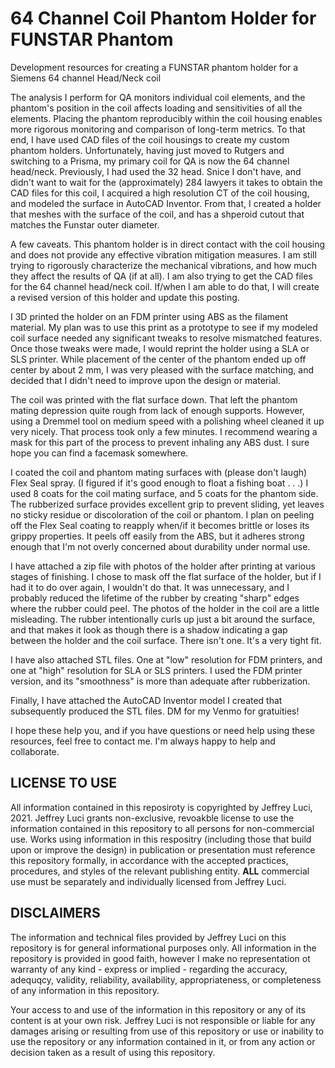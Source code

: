 # 64 Channel Coil Phantom Holder for FUNSTAR Phantom
Development resources for creating a FUNSTAR phantom holder for a Siemens 64 channel Head/Neck coil

The analysis I perform for QA monitors individual coil elements, and the phantom's position in the coil affects loading and sensitivities of all the elements. Placing the phantom reproducibly within the coil housing enables more rigorous monitoring and comparison of long-term metrics. To that end, I have used CAD files of the coil housings to create my custom phantom holders. Unfortunately, having just moved to Rutgers and switching to a Prisma, my primary coil for QA is now the 64 channel head/neck. Previously, I had used the 32 head. Snice I don't have, and didn't want to wait for the (approximately) 284 lawyers it takes to obtain the CAD files for this coil, I acquired a high resolution CT of the coil housing, and modeled the surface in AutoCAD Inventor. From that, I created a holder that meshes with the surface of the coil, and has a shperoid cutout that matches the Funstar outer diameter.

A few caveats. This phantom holder is in direct contact with the coil housing and does not provide any effective vibration mitigation measures. I am still trying to rigorously characterize the mechanical vibrations, and how much they affect the results of QA (if at all). I am also trying to get the CAD files for the 64 channel head/neck coil. If/when I am able to do that, I will create a revised version of this holder and update this posting.

I 3D printed the holder on an FDM printer using ABS as the filament material. My plan was to use this print as a prototype to see if my modeled coil surface needed any significant tweaks to resolve mismatched features. Once those tweaks were made, I would reprint the holder using a SLA or SLS printer. While placement of the center of the phantom ended up off center by about 2 mm, I was very pleased with the surface matching, and decided that I didn't need to improve upon the design or material.

The coil was printed with the flat surface down. That left the phantom mating depression quite rough from lack of enough supports. However, using a Dremmel tool on medium speed with a polishing wheel cleaned it up very nicely. That process took only a few minutes. I recommend wearing a mask for this part of the process to prevent inhaling any ABS dust. I sure hope you can find a facemask somewhere. 

I coated the coil and phantom mating surfaces with (please don't laugh) Flex Seal spray. (I figured if it's good enough to float a fishing boat . . .) I used 8 coats for the coil mating surface, and 5 coats for the phantom side. The rubberized surface provides excellent grip to prevent sliding, yet leaves no sticky residue or discoloration of the coil or phantom. I plan on peeling off the Flex Seal coating to reapply when/if it becomes brittle or loses its grippy properties. It peels off easily from the ABS, but it adheres strong enough that I'm not overly concerned about durability under normal use.

I have attached a zip file with photos of the holder after printing at various stages of finishing. I chose to mask off the flat surface of the holder, but if I had it to do over again, I wouldn't do that. It was unnecessary, and I probably reduced the lifetime of the rubber by creating "sharp" edges where the rubber could peel. The photos of the holder in the coil are a little misleading. The rubber intentionally curls up just a bit around the surface, and that makes it look as though there is a shadow indicating a gap between the holder and the coil surface. There isn't one. It's a very tight fit.

I have also attached STL files. One at "low" resolution for FDM printers, and one at "high" resolution for SLA or SLS printers. I used the FDM printer version, and its "smoothness" is more than adequate after rubberization. 

Finally, I have attached the AutoCAD Inventor model I created that subsequently produced the STL files. DM for my Venmo for gratuities!

I hope these help you, and if you have questions or need help using these resources, feel free to contact me. I'm always happy to help and collaborate.

## LICENSE TO USE

All information contained in this reposiroty is copyrighted by Jeffrey Luci, 2021. Jeffrey Luci grants non-exclusive, revoakble license to use the information contained in this repository to all persons for non-commercial use. Works using information in this respositry (including those that build upon or improve the design) in publication or presentation must reference this repository formally, in accordance with the accepted practices, procedures, and styles of the relevant publishing entity. **ALL** commercial use must be separately and individually licensed from Jeffrey Luci.

## DISCLAIMERS

The information and technical files provided by Jeffrey Luci on this repository is for general informational purposes only. All information in the repository is provided in good faith, however I make no representation ot warranty of any kind - express or implied - regarding the accuracy, adequqcy, validity, reliability, availability, appropriateness, or completeness of any information in this repository.

Your access to and use of the information in this repository or any of its content is at your own risk. Jeffrey Luci is not responsible or liable for any damages arising or resulting from use of this repository or use or inability to use the repository or any information contained in it, or from any action or decision taken as a result of using this repository.
